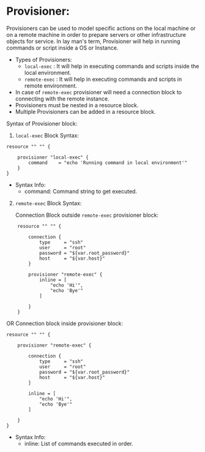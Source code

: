# Provisioner:
Provisioners can be used to model specific actions on the local machine or on a remote machine in order to prepare servers or other infrastructure objects for service.
In lay man's term, Provisioner will help in running commands or script inside a OS or Instance.
- Types of Provisioners:
	- `local-exec` : It will help in executing commands and scripts inside the local environment.
	- `remote-exec` : It will help in executing commands and scripts in remote environment. 
- In case of `remote-exec` provisioner will need a connection block to connecting with the remote instance.
- Provisioners must be nested in a resource block.
- Multiple Provisioners can be added in a resource block.

Syntax of Provisioner block:

1.	`local-exec` Block Syntax:
```
resource "" "" {
    
	provisioner "local-exec" {
    	command    = "echo 'Running command in local environment'"
  	}
}
```

-	Syntax Info:
	-	command: Command string to get executed.

2.	`remote-exec` Block Syntax:
	
	Connection Block outside `remote-exec` provisioner block:
```
	resource "" "" {

		connection {
			type     = "ssh"
			user     = "root"
			password = "${var.root_password}"
			host     = "${var.host}"
		}

		provisioner "remote-exec" {
			inline = [
				"echo 'Hi'",
				"echo 'Bye'"
			]

		}
	}
```

OR
Connection block inside provisioner block:	

```
resource "" "" {
	
	provisioner "remote-exec" {
		
		connection {
			type     = "ssh"
			user     = "root"
			password = "${var.root_password}"
			host     = "${var.host}"
  		}
		
		inline = [
      		"echo 'Hi'",
			"echo 'Bye'"
		]

  	}
}
```
-	Syntax Info:
	-	inline: List of commands executed in order.
